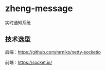 # zheng-message

实时通知系统

## 技术选型

后端：https://github.com/mrniko/netty-socketio

前端：https://socket.io/

